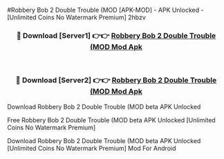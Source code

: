 #Robbery Bob 2 Double Trouble (MOD [APK-MOD] - APK Unlocked - [Unlimited Coins No Watermark Premium] 2hbzv



<div align="center">

<h3>🔴 Download [Server1] 👉👉 <a href="https://momento.my/?title=Robbery_Bob_2_Double_Trouble_(MOD">Robbery Bob 2 Double Trouble (MOD Mod Apk</a></h3><br>

<h3>🔴 Download [Server2] 👉👉 <a href="https://momento.my/?title=Robbery_Bob_2_Double_Trouble_(MOD">Robbery Bob 2 Double Trouble (MOD Mod Apk</a></h3>
</div>



Download Robbery Bob 2 Double Trouble (MOD beta APK Unlocked

Free Robbery Bob 2 Double Trouble (MOD beta APK Unlocked [Unlimited Coins No Watermark Premium]

Download Robbery Bob 2 Double Trouble (MOD beta APK Unlocked [Unlimited Coins No Watermark Premium] Mod For Android

